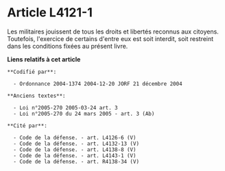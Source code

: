 # Article L4121-1

Les militaires jouissent de tous les droits et libertés reconnus aux citoyens. Toutefois, l'exercice de certains d'entre eux
est soit interdit, soit restreint dans les conditions fixées au présent livre.

**Liens relatifs à cet article**

	**Codifié par**:

	  - Ordonnance 2004-1374 2004-12-20 JORF 21 décembre 2004

	**Anciens textes**:

	  - Loi n°2005-270 2005-03-24 art. 3
	  - Loi n°2005-270 du 24 mars 2005 - art. 3 (Ab)

	**Cité par**:

	  - Code de la défense. - art. L4126-6 (V)
	  - Code de la défense. - art. L4132-13 (V)
	  - Code de la défense. - art. L4138-8 (V)
	  - Code de la défense. - art. L4143-1 (V)
	  - Code de la défense. - art. R4138-34 (V)
